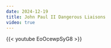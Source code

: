 ```yaml
---
date: 2024-12-19
title: John Paul II Dangerous Liaisons
video: true
---
```



{{< youtube EoOcewpSyG8 >}}
